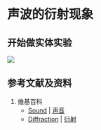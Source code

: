 # 声波的衍射现象

## 开始做实体实验

![](/images/波/声/声波的衍射现象/1a1.jpg)

## 参考文献及资料

1. 维基百科
	- [Sound](https://en.wikipedia.org/wiki/Sound) | [声音](https://zh.wikipedia.org/wiki/声音) 
	- [Diffraction](https://en.wikipedia.org/wiki/Diffraction) | [衍射](https://zh.wikipedia.org/wiki/%E8%A1%8D%E5%B0%84) 